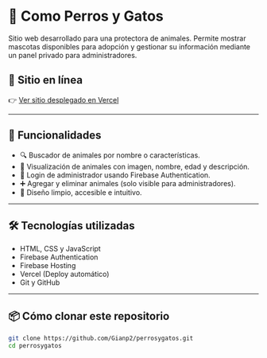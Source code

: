 # 🐾 Como Perros y Gatos

Sitio web desarrollado para una protectora de animales. Permite mostrar mascotas disponibles para adopción y gestionar su información mediante un panel privado para administradores.

## 🔗 Sitio en línea

👉 [Ver sitio desplegado en Vercel](https://perrosygatos-five.vercel.app/)


---

## 🚀 Funcionalidades

- 🔍 Buscador de animales por nombre o características.
- 📸 Visualización de animales con imagen, nombre, edad y descripción.
- 🔐 Login de administrador usando Firebase Authentication.
- ➕ Agregar y eliminar animales (solo visible para administradores).
- 🧼 Diseño limpio, accesible e intuitivo.

---

## 🛠️ Tecnologías utilizadas

- HTML, CSS y JavaScript
- Firebase Authentication
- Firebase Hosting 
- Vercel (Deploy automático)
- Git y GitHub

---

## 📦 Cómo clonar este repositorio

```bash
git clone https://github.com/Gianp2/perrosygatos.git
cd perrosygatos
